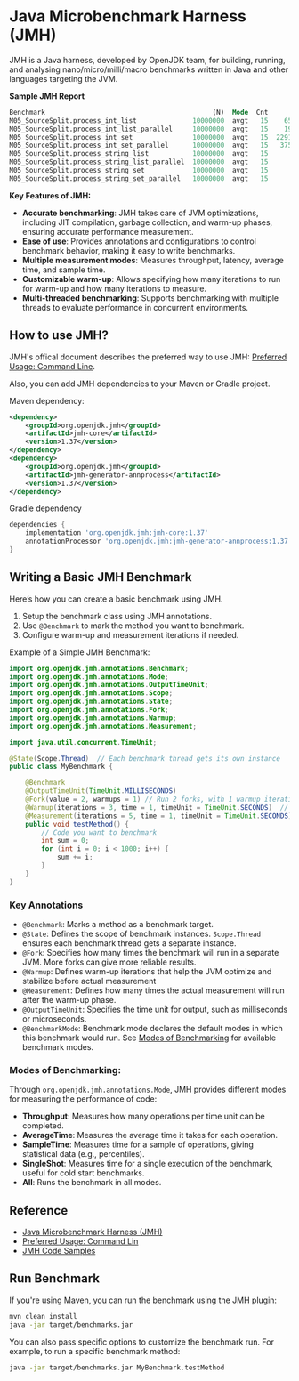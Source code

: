 # Java Microbenchmark Harness (JMH)
JMH is a Java harness, developed by OpenJDK team, for building, running, and analysing nano/micro/milli/macro benchmarks written in Java and other languages targeting the JVM.

**Sample JMH Report**
```sql
Benchmark                                          (N)  Mode  Cnt       Score       Error  Units
M05_SourceSplit.process_int_list              10000000  avgt   15    6595.717 ±   396.711  us/op
M05_SourceSplit.process_int_list_parallel     10000000  avgt   15    1963.705 ±    65.178  us/op
M05_SourceSplit.process_int_set               10000000  avgt   15  229183.951 ± 22124.206  us/op
M05_SourceSplit.process_int_set_parallel      10000000  avgt   15   37577.516 ±  5254.488  us/op
M05_SourceSplit.process_string_list           10000000  avgt   15      18.013 ±     0.305  us/op
M05_SourceSplit.process_string_list_parallel  10000000  avgt   15      27.133 ±     3.040  us/op
M05_SourceSplit.process_string_set            10000000  avgt   15      20.005 ±     0.396  us/op
M05_SourceSplit.process_string_set_parallel   10000000  avgt   15      36.134 ±     0.799  us/op
```

**Key Features of JMH:**
* **Accurate benchmarking**: JMH takes care of JVM optimizations, including JIT compilation, garbage collection, and warm-up phases, ensuring accurate performance measurement.
* **Ease of use**: Provides annotations and configurations to control benchmark behavior, making it easy to write benchmarks.
* **Multiple measurement modes**: Measures throughput, latency, average time, and sample time.
* **Customizable warm-up**: Allows specifying how many iterations to run for warm-up and how many iterations to measure.
* **Multi-threaded benchmarking**: Supports benchmarking with multiple threads to evaluate performance in concurrent environments.

## How to use JMH?
JMH's offical document describes the preferred way to use JMH: [Preferred Usage: Command Line](https://github.com/openjdk/jmh?tab=readme-ov-file#preferred-usage-command-line).

Also, you can add JMH dependencies to your Maven or Gradle project.

Maven dependency:
```xml
<dependency>
    <groupId>org.openjdk.jmh</groupId>
    <artifactId>jmh-core</artifactId>
    <version>1.37</version>
</dependency>
<dependency>
    <groupId>org.openjdk.jmh</groupId>
    <artifactId>jmh-generator-annprocess</artifactId>
    <version>1.37</version>
</dependency>
```

Gradle dependency
```groovy
dependencies {
    implementation 'org.openjdk.jmh:jmh-core:1.37'
    annotationProcessor 'org.openjdk.jmh:jmh-generator-annprocess:1.37'
}
```

## Writing a Basic JMH Benchmark
Here’s how you can create a basic benchmark using JMH.
1. Setup the benchmark class using JMH annotations.
2. Use ```@Benchmark``` to mark the method you want to benchmark.
3. Configure warm-up and measurement iterations if needed.

Example of a Simple JMH Benchmark:
```java
import org.openjdk.jmh.annotations.Benchmark;
import org.openjdk.jmh.annotations.Mode;
import org.openjdk.jmh.annotations.OutputTimeUnit;
import org.openjdk.jmh.annotations.Scope;
import org.openjdk.jmh.annotations.State;
import org.openjdk.jmh.annotations.Fork;
import org.openjdk.jmh.annotations.Warmup;
import org.openjdk.jmh.annotations.Measurement;

import java.util.concurrent.TimeUnit;

@State(Scope.Thread)  // Each benchmark thread gets its own instance
public class MyBenchmark {

    @Benchmark
    @OutputTimeUnit(TimeUnit.MILLISECONDS)
    @Fork(value = 2, warmups = 1) // Run 2 forks, with 1 warmup iteration
    @Warmup(iterations = 3, time = 1, timeUnit = TimeUnit.SECONDS)  // Warmup for 3 iterations of 1 second each
    @Measurement(iterations = 5, time = 1, timeUnit = TimeUnit.SECONDS) // Measure for 5 iterations of 1 second each
    public void testMethod() {
        // Code you want to benchmark
        int sum = 0;
        for (int i = 0; i < 1000; i++) {
            sum += i;
        }
    }
}
```

### Key Annotations
* ```@Benchmark```: Marks a method as a benchmark target.
* ```@State```: Defines the scope of benchmark instances. ```Scope.Thread``` ensures each benchmark thread gets a separate instance.
* ```@Fork```: Specifies how many times the benchmark will run in a separate JVM. More forks can give more reliable results.
* ```@Warmup```: Defines warm-up iterations that help the JVM optimize and stabilize before actual measurement
* ```@Measurement```: Defines how many times the actual measurement will run after the warm-up phase.
* ```@OutputTimeUnit```: Specifies the time unit for output, such as milliseconds or microseconds.
* ```@BenchmarkMode```: Benchmark mode declares the default modes in which this benchmark would run. See [Modes of Benchmarking](#modes-of-benchmarking) for available benchmark modes.

### Modes of Benchmarking:
Through ```org.openjdk.jmh.annotations.Mode```, JMH provides different modes for measuring the performance of code:
* **Throughput**: Measures how many operations per time unit can be completed.
* **AverageTime**: Measures the average time it takes for each operation.
* **SampleTime**: Measures time for a sample of operations, giving statistical data (e.g., percentiles).
* **SingleShot**: Measures time for a single execution of the benchmark, useful for cold start benchmarks.
* **All**: Runs the benchmark in all modes.

## Reference
* [Java Microbenchmark Harness (JMH)](https://github.com/openjdk/jmh?tab=readme-ov-file#java-microbenchmark-harness-jmh)
* [Preferred Usage: Command Lin](https://github.com/openjdk/jmh?tab=readme-ov-file#preferred-usage-command-line)
* [JMH Code Samples](https://github.com/openjdk/jmh/tree/master/jmh-samples/src/main/java/org/openjdk/jmh/samples)

## Run Benchmark
If you're using Maven, you can run the benchmark using the JMH plugin:

```bash
mvn clean install
java -jar target/benchmarks.jar
```

You can also pass specific options to customize the benchmark run. For example, to run a specific benchmark method:
``` bash
java -jar target/benchmarks.jar MyBenchmark.testMethod
```